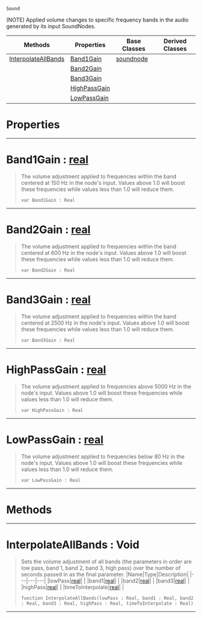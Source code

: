  `Sound`

(NOTE) Applied volume changes to specific frequency bands in the audio generated by its input SoundNodes.

|Methods|Properties|Base Classes|Derived Classes|
|---|---|---|---|
|[ InterpolateAllBands](https://github.com/ZilchEngine/ZilchDocs/blob/master/code_reference/class_reference/equalizernode.md#interpolateallbands-void)|[ Band1Gain](https://github.com/ZilchEngine/ZilchDocs/blob/master/code_reference/class_reference/equalizernode.md#band1gain-zilch-engine-do)|[soundnode](https://github.com/ZilchEngine/ZilchDocs/blob/master/code_reference/class_reference/soundnode.md)| |
| |[ Band2Gain](https://github.com/ZilchEngine/ZilchDocs/blob/master/code_reference/class_reference/equalizernode.md#band2gain-zilch-engine-do)| | |
| |[ Band3Gain](https://github.com/ZilchEngine/ZilchDocs/blob/master/code_reference/class_reference/equalizernode.md#band3gain-zilch-engine-do)| | |
| |[ HighPassGain](https://github.com/ZilchEngine/ZilchDocs/blob/master/code_reference/class_reference/equalizernode.md#highpassgain-zilch-engine)| | |
| |[ LowPassGain](https://github.com/ZilchEngine/ZilchDocs/blob/master/code_reference/class_reference/equalizernode.md#lowpassgain-zilch-engine)| | |


 #  Properties


---  
 #  Band1Gain : [real](https://github.com/ZilchEngine/ZilchDocs/blob/master/code_reference/nada_base_types/real.md)

> The volume adjustment applied to frequencies within the band centered at 150 Hz in the node's input. Values above 1.0 will boost these frequencies while values less than 1.0 will reduce them.
> ``` lang=cpp, name=Nada
> var Band1Gain : Real


---  
 #  Band2Gain : [real](https://github.com/ZilchEngine/ZilchDocs/blob/master/code_reference/nada_base_types/real.md)

> The volume adjustment applied to frequencies within the band centered at 600 Hz in the node's input. Values above 1.0 will boost these frequencies while values less than 1.0 will reduce them.
> ``` lang=cpp, name=Nada
> var Band2Gain : Real


---  
 #  Band3Gain : [real](https://github.com/ZilchEngine/ZilchDocs/blob/master/code_reference/nada_base_types/real.md)

> The volume adjustment applied to frequencies within the band centered at 2500 Hz in the node's input. Values above 1.0 will boost these frequencies while values less than 1.0 will reduce them.
> ``` lang=cpp, name=Nada
> var Band3Gain : Real


---  
 #  HighPassGain : [real](https://github.com/ZilchEngine/ZilchDocs/blob/master/code_reference/nada_base_types/real.md)

> The volume adjustment applied to frequencies above 5000 Hz in the node's input. Values above 1.0 will boost these frequencies while values less than 1.0 will reduce them.
> ``` lang=cpp, name=Nada
> var HighPassGain : Real


---  
 #  LowPassGain : [real](https://github.com/ZilchEngine/ZilchDocs/blob/master/code_reference/nada_base_types/real.md)

> The volume adjustment applied to frequencies below 80 Hz in the node's input. Values above 1.0 will boost these frequencies while values less than 1.0 will reduce them.
> ``` lang=cpp, name=Nada
> var LowPassGain : Real


---  
 #  Methods


---  
 #  InterpolateAllBands : Void

> Sets the volume adjustment of all bands (the parameters in order are low pass, band 1, band 2, band 3, high pass) over the number of seconds passed in as the final parameter.
> |Name|Type|Description|
> |---|---|---|
> |lowPass|[real](https://github.com/ZilchEngine/ZilchDocs/blob/master/code_reference/nada_base_types/real.md)| |
> |band1|[real](https://github.com/ZilchEngine/ZilchDocs/blob/master/code_reference/nada_base_types/real.md)| |
> |band2|[real](https://github.com/ZilchEngine/ZilchDocs/blob/master/code_reference/nada_base_types/real.md)| |
> |band3|[real](https://github.com/ZilchEngine/ZilchDocs/blob/master/code_reference/nada_base_types/real.md)| |
> |highPass|[real](https://github.com/ZilchEngine/ZilchDocs/blob/master/code_reference/nada_base_types/real.md)| |
> |timeToInterpolate|[real](https://github.com/ZilchEngine/ZilchDocs/blob/master/code_reference/nada_base_types/real.md)| |
> ``` lang=cpp, name=Nada
> function InterpolateAllBands(lowPass : Real, band1 : Real, band2 : Real, band3 : Real, highPass : Real, timeToInterpolate : Real)
> ``` 


---  
 

 